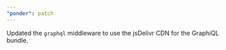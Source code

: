 ```yaml
---
"ponder": patch
---
```


Updated the `graphql` middleware to use the jsDelivr CDN for the GraphiQL bundle.
